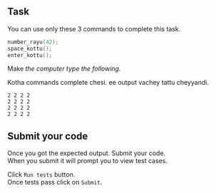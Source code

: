 ## Task
You can use only these 3 commands to complete this task.  
```C
number_rayu(42);
space_kottu();
enter_kottu();
```

Make _the computer type the following._

Kotha commands complete chesi. ee output vachey tattu cheyyandi.

```
2 2 2 2
2 2 2 2
2 2 2 2
2 2 2 2
``` 
 
## Submit your code
Once you got the expected output. Submit your code.  
When you submit it will prompt you to view test cases.   

Click `Run tests` button.  
Once tests pass click on `Submit`.
